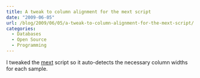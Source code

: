 ```yaml
---
title: A tweak to column alignment for the mext script
date: "2009-06-05"
url: /blog/2009/06/05/a-tweak-to-column-alignment-for-the-mext-script/
categories:
  - Databases
  - Open Source
  - Programming
---
```

I tweaked the [mext](/blog/2009/04/11/formatting-mysqladmin-extended-status-nicely/) script so it auto-detects the necessary column widths for each sample.
